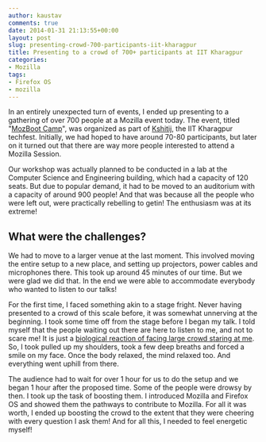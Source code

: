 ```yaml
---
author: kaustav
comments: true
date: 2014-01-31 21:13:55+00:00
layout: post
slug: presenting-crowd-700-participants-iit-kharagpur
title: Presenting to a crowd of 700+ participants at IIT Kharagpur
categories:
- Mozilla
tags:
- Firefox OS
- mozilla
---
```


In an entirely unexpected turn of events, I ended up presenting to a gathering of over 700 people at a Mozilla event today. The event, titled "[MozBoot Camp](https://reps.mozilla.org/e/mozbootcamp-iitkgp/)", was organized as part of [Kshitij](http://ktj.in), the IIT Kharagpur techfest. Initially, we had hoped to have around 70-80 participants, but later on it turned out that there are way more people interested to attend a Mozilla Session.

Our workshop was actually planned to be conducted in a lab at the Computer Science and Engineering building, which had a capacity of 120 seats. But due to popular demand, it had to be moved to an auditorium with a capacity of around 900 people! And that was because all the people who were left out, were practically rebelling to getin! The enthusiasm was at its extreme!<!-- more -->

## What were the challenges?

We had to move to a larger venue at the last moment. This involved moving the entire setup to a new place, and setting up projectors, power cables and microphones there. This took up around 45 minutes of our time. But we were glad we did that. In the end we were able to accommodate everybody who wanted to listen to our talks!

For the first time, I faced something akin to a stage fright. Never having presented to a crowd of this scale before, it was somewhat unnerving at the beginning. I took some time off from the stage before I began my talk. I told myself that the people waiting out there are here to listen to me, and not to scare me! It is just a [biological reaction of facing large crowd staring at me](https://medium.com/what-im-reading-on-medium/be7e772b2cb5). So, I took pulled up my shoulders, took a few deep breaths and forced a smile on my face. Once the body relaxed, the mind relaxed too. And everything went uphill from there.

The audience had to wait for over 1 hour for us to do the setup and we began 1 hour after the proposed time. Some of the people were drowsy by then. I took up the task of boosting them. I introduced Mozilla and Firefox OS and showed them the pathways to contribute to Mozilla. For all it was worth, I ended up boosting the crowd to the extent that they were cheering with every question I ask them! And for all this, I needed to feel energetic myself!